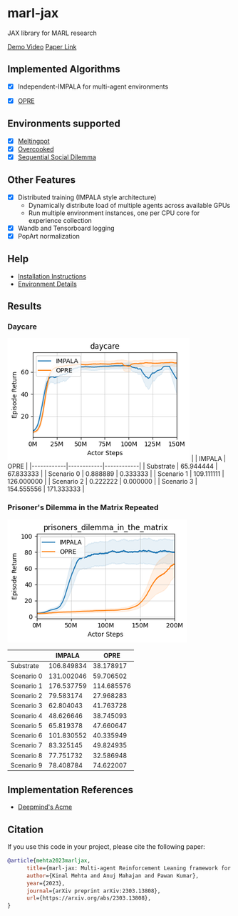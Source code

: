 # marl-jax
JAX library for MARL research

[Demo Video](https://youtu.be/WQVQXPIUZxk)
[Paper Link](https://arxiv.org/abs/2303.13808)

## Implemented Algorithms
- [x] Independent-IMPALA for multi-agent environments
- [x] [OPRE](https://www.deepmind.com/publications/options-as-responses-grounding-behavioural-hierarchies-in-multi-agent-rl)


## Environments supported
- [x] [Meltingpot](https://github.com/deepmind/meltingpot/)
- [x] [Overcooked](https://github.com/HumanCompatibleAI/overcooked_ai)
- [x] [Sequential Social Dilemma](https://github.com/eugenevinitsky/sequential_social_dilemma_games)

## Other Features
- [x] Distributed training (IMPALA style architecture)
  - Dynamically distribute load of multiple agents across available GPUs
  - Run multiple environment instances, one per CPU core for experience collection
- [x] Wandb and Tensorboard logging
- [x] PopArt normalization

## Help
- [Installation Instructions](installation.md)
- [Environment Details](environments.md)

## Results

### Daycare
![daycare](images/daycare.png)
|            | IMPALA     | OPRE       |
|------------|------------|------------|
| Substrate  | 65.944444  | 67.833333  |
| Scenario 0 | 0.888889   | 0.333333   |
| Scenario 1 | 109.111111 | 126.000000 |
| Scenario 2 | 0.222222   | 0.000000   |
| Scenario 3 | 154.555556 | 171.333333 |

### Prisoner's Dilemma in the Matrix Repeated
![pditn](images/prisoners_dilemma_in_the_matrix.png) 

|            | IMPALA     | OPRE       |
|------------|------------|------------|
| Substrate  | 106.849834 | 38.178917  |
| Scenario 0 | 131.002046 | 59.706502  |
| Scenario 1 | 176.537759 | 114.685576 |
| Scenario 2 | 79.583174  | 27.968283  |
| Scenario 3 | 62.804043  | 41.763728  |
| Scenario 4 | 48.626646  | 38.745093  |
| Scenario 5 | 65.819378  | 47.660647  |
| Scenario 6 | 101.830552 | 40.335949  |
| Scenario 7 | 83.325145  | 49.824935  |
| Scenario 8 | 77.751732  | 32.586948  |
| Scenario 9 | 78.408784  | 74.622007  |


## Implementation References
- [Deepmind's Acme](https://github.com/deepmind/acme/)

## Citation

If you use this code in your project, please cite the following paper:
```bibtex
@article{mehta2023marljax,
      title={marl-jax: Multi-agent Reinforcement Leaning framework for Social Generalization}, 
      author={Kinal Mehta and Anuj Mahajan and Pawan Kumar},
      year={2023},
      journal={arXiv preprint arXiv:2303.13808},
      url={https://arxiv.org/abs/2303.13808},
}
```
